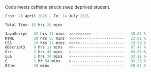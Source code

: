 Code meets caffeine struck sleep deprived student.

<!--START_SECTION:waka-->

```rust
From: 28 April 2025 - To: 14 July 2025

Total Time: 82 hrs 29 mins

JavaScript   32 hrs 11 mins  >>>>>>>>>>---------------   38.81 %
HTML         18 hrs 55 mins  >>>>>>-------------------   22.81 %
CSS          16 hrs 34 mins  >>>>>--------------------   19.98 %
GDScript3    6 hrs 11 mins   >>-----------------------   07.47 %
C++          2 hrs 43 mins   >------------------------   03.29 %
Lua          2 hrs 34 mins   >------------------------   03.11 %
C            1 hr 54 mins    >------------------------   02.29 %
Other        26 mins         -------------------------   00.54 %
```

<!--END_SECTION:waka-->
